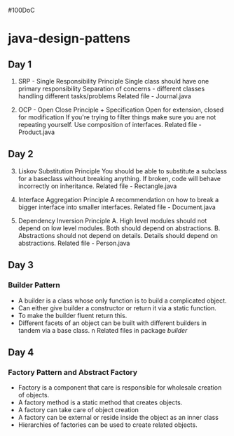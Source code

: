 #100DoC
# java-design-pattens

## Day 1
1. SRP - Single Responsibility Principle
Single class should have one primary responsibility
Separation of concerns - different classes handling different tasks/problems
Related file - Journal.java

2. OCP - Open Close Principle + Specification
Open for extension, closed for modification
If you're trying to filter things make sure you are not repeating yourself. Use composition of interfaces.
Related file - Product.java


## Day 2
3. Liskov Substitution Principle
You should be able to substitute a subclass for a baseclass without breaking anything.
If broken, code will behave incorrectly on inheritance.
Related file - Rectangle.java

4. Interface Aggregation Principle
A recommendation on how to break a bigger interface into smaller interfaces.
Related file - Document.java

5. Dependency Inversion Principle
    A. High level modules should not depend on low level modules. Both should depend on abstractions.
    B. Abstractions should not depend on details. Details should depend on abstractions.
Related file - Person.java


## Day 3
### Builder Pattern
- A builder is a class whose only function is to build a complicated object.
- Can either give builder a constructor or return it via a static function.
- To make the builder fluent return this.
- Different facets of an object can be built with different builders in tandem via a base class. n
Related files in package *builder*

## Day 4
### Factory Pattern and Abstract Factory
- Factory is a component that care is responsible for wholesale creation of objects.
- A factory method is a static method that creates objects.
- A factory can take care of object creation
- A factory can be external or reside inside the object as an inner class
- Hierarchies of factories can be used to create related objects. 